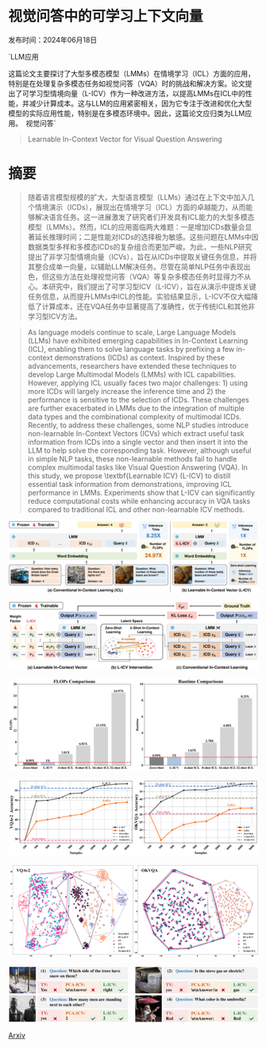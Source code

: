 # 视觉问答中的可学习上下文向量

发布时间：2024年06月18日

`LLM应用

这篇论文主要探讨了大型多模态模型（LMMs）在情境学习（ICL）方面的应用，特别是在处理复杂多模态任务如视觉问答（VQA）时的挑战和解决方案。论文提出了可学习型情境向量（L-ICV）作为一种改进方法，以提高LMMs在ICL中的性能，并减少计算成本。这与LLM的应用紧密相关，因为它专注于改进和优化大型模型的实际应用性能，特别是在多模态环境中。因此，这篇论文应归类为LLM应用。` `视觉问答`

> Learnable In-Context Vector for Visual Question Answering

# 摘要

> 随着语言模型规模的扩大，大型语言模型（LLMs）通过在上下文中加入几个情境演示（ICDs），展现出在情境学习（ICL）方面的卓越能力，从而能够解决语言任务。这一进展激发了研究者们开发具有ICL能力的大型多模态模型（LMMs）。然而，ICL的应用面临两大难题：一是增加ICDs数量会显著延长推理时间；二是性能对ICDs的选择极为敏感。这些问题在LMMs中因数据类型多样和多模态ICDs的复杂组合而更加严峻。为此，一些NLP研究提出了非学习型情境向量（ICVs），旨在从ICDs中提取关键任务信息，并将其整合成单一向量，以辅助LLM解决任务。尽管在简单NLP任务中表现出色，但这些方法在处理视觉问答（VQA）等复杂多模态任务时显得力不从心。本研究中，我们提出了可学习型ICV（L-ICV），旨在从演示中提炼关键任务信息，从而提升LMMs中ICL的性能。实验结果显示，L-ICV不仅大幅降低了计算成本，还在VQA任务中显著提高了准确性，优于传统ICL和其他非学习型ICV方法。

> As language models continue to scale, Large Language Models (LLMs) have exhibited emerging capabilities in In-Context Learning (ICL), enabling them to solve language tasks by prefixing a few in-context demonstrations (ICDs) as context. Inspired by these advancements, researchers have extended these techniques to develop Large Multimodal Models (LMMs) with ICL capabilities. However, applying ICL usually faces two major challenges: 1) using more ICDs will largely increase the inference time and 2) the performance is sensitive to the selection of ICDs. These challenges are further exacerbated in LMMs due to the integration of multiple data types and the combinational complexity of multimodal ICDs. Recently, to address these challenges, some NLP studies introduce non-learnable In-Context Vectors (ICVs) which extract useful task information from ICDs into a single vector and then insert it into the LLM to help solve the corresponding task. However, although useful in simple NLP tasks, these non-learnable methods fail to handle complex multimodal tasks like Visual Question Answering (VQA). In this study, we propose \textbf{Learnable ICV} (L-ICV) to distill essential task information from demonstrations, improving ICL performance in LMMs. Experiments show that L-ICV can significantly reduce computational costs while enhancing accuracy in VQA tasks compared to traditional ICL and other non-learnable ICV methods.

![视觉问答中的可学习上下文向量](../../../paper_images/2406.13185/x1.png)

![视觉问答中的可学习上下文向量](../../../paper_images/2406.13185/x2.png)

![视觉问答中的可学习上下文向量](../../../paper_images/2406.13185/x3.png)

![视觉问答中的可学习上下文向量](../../../paper_images/2406.13185/x4.png)

![视觉问答中的可学习上下文向量](../../../paper_images/2406.13185/x5.png)

![视觉问答中的可学习上下文向量](../../../paper_images/2406.13185/x6.png)

[Arxiv](https://arxiv.org/abs/2406.13185)